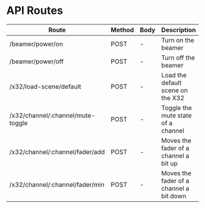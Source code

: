 # API Routes

| Route                             | Method | Body | Description                             |
| --------------------------------- | ------ | ---- | --------------------------------------- |
| /beamer/power/on                  | POST   | -    | Turn on the beamer                      |
| /beamer/power/off                 | POST   | -    | Turn off the beamer                     |
| /x32/load-scene/default           | POST   | -    | Load the default scene on the X32       |
| /x32/channel/:channel/mute-toggle | POST   | -    | Toggle the mute state of a channel      |
| /x32/channel/:channel/fader/add   | POST   | -    | Moves the fader of a channel a bit up   |
| /x32/channel/:channel/fader/min   | POST   | -    | Moves the fader of a channel a bit down |
